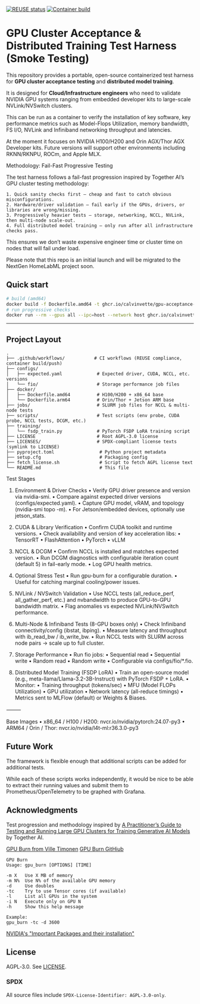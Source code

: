 <!-- SPDX-License-Identifier: AGPL-3.0-only -->
[![REUSE status](../../actions/workflows/reuse.yml/badge.svg)](../../actions/workflows/reuse.yml)
[![Container build](../../actions/workflows/build-push.yml/badge.svg)](../../actions/workflows/build-push.yml)

# GPU Cluster Acceptance & Distributed Training Test Harness (Smoke Testing)

This repository provides a portable, open-source containerized test harness for **GPU cluster acceptance testing** and **distributed model training**.  

It is designed for **Cloud/Infrastructure engineers** who need to validate NVIDIA GPU systems ranging from embedded developer kits to large-scale NVLink/NVSwitch clusters.

This can be run as a container to verify the installation of key software, key performance metrics
such as Model-Flops Utilization, memory bandwidth, FS I/O, NVLink and Infiniband networking throughput and latencies.

At the moment it focuses on NVIDIA H100/H200 and Orin AGX/Thor AGX Developer kits. Future versions
will support other environments including RKNN/RKNPU, ROCm, and Apple MLX.

Methodology: Fail-Fast Progressive Testing

The test harness follows a fail-fast progression inspired by Together AI’s GPU cluster testing methodology:

	1. Quick sanity checks first — cheap and fast to catch obvious misconfigurations.
	2. Hardware/driver validation — fail early if the GPUs, drivers, or libraries are wrong/missing.
	3. Progressively heavier tests — storage, networking, NCCL, NVLink, then multi-node scale-out.
	4. Full distributed model training — only run after all infrastructure checks pass.

This ensures we don’t waste expensive engineer time or cluster time on nodes that will fail under load.

Please note that this repo is an initial launch and will be migrated to the NextGen HomeLabML project soon.

## Quick start
```bash
# build (amd64)
docker build -f Dockerfile.amd64 -t ghcr.io/calvinvette/gpu-acceptance-testing:amd64-local .
# run progressive checks
docker run --rm --gpus all --ipc=host --network host ghcr.io/calvinvette/gpu-acceptance-testing:amd64-local   bash -lc 'set -e; ./scripts/00_env_probe.sh && python3 scripts/01_cuda_probe.py &&             ./scripts/02_nccl_probe.sh && ./scripts/03_dcgm_diag.sh &&             ./scripts/04_nvlink_matrix.sh && ./scripts/07_fio.sh'
```


---

## Project Layout

```text
.
├── .github/workflows/           # CI workflows (REUSE compliance, container build/push)
├── configs/
│   ├── expected.yaml             # Expected driver, CUDA, NCCL, etc. versions
│   └── fio/                      # Storage performance job files
├── docker/
│   ├── Dockerfile.amd64          # H100/H200 + x86_64 base
│   └── Dockerfile.arm64          # Orin/Thor + Jetson ARM base
├── jobs/                         # SLURM job files for NCCL & multi-node tests
├── scripts/                      # Test scripts (env probe, CUDA probe, NCCL tests, DCGM, etc.)
├── training/
│   └── fsdp_train.py             # PyTorch FSDP LoRA training script
├── LICENSE                       # Root AGPL-3.0 license
├── LICENSES/                     # SPDX-compliant license texts (symlink to LICENSE)
├── pyproject.toml                 # Python project metadata
├── setup.cfg                      # Packaging config
├── fetch_license.sh               # Script to fetch AGPL license text
└── README.md                      # This file
```


Test Stages

1. Environment & Driver Checks
	•	Verify GPU driver presence and version via nvidia-smi.
	•	Compare against expected driver versions (configs/expected.yaml).
	•	Capture GPU model, vRAM, and topology (nvidia-smi topo -m).
	•	For Jetson/embedded devices, optionally use jetson_stats.

2. CUDA & Library Verification
	•	Confirm CUDA toolkit and runtime versions.
	•	Check availability and version of key acceleration libs:
	•	TensorRT
	•	FlashAttention
	•	PyTorch
	•	vLLM

3. NCCL & DCGM
	•	Confirm NCCL is installed and matches expected version.
	•	Run DCGM diagnostics with configurable iteration count (default 5) in fail-early mode.
	•	Log GPU health metrics.

4. Optional Stress Test
	•	Run gpu-burn for a configurable duration.
	•	Useful for catching marginal cooling/power issues.

5. NVLink / NVSwitch Validation
	•	Use NCCL tests (all_reduce_perf, all_gather_perf, etc.) and nvbandwidth to produce GPU-to-GPU bandwidth matrix.
	•	Flag anomalies vs expected NVLink/NVSwitch performance.

6. Multi-Node & Infiniband Tests (8-GPU boxes only)
	•	Check Infiniband connectivity/config (ibstat, ibping).
	•	Measure latency and throughput with ib_read_bw / ib_write_bw.
	•	Run NCCL tests with SLURM across node pairs → scale up to full cluster.

7. Storage Performance
	•	Run fio jobs:
	•	Sequential read
	•	Sequential write
	•	Random read
	•	Random write
	•	Configurable via configs/fio/*.fio.

8. Distributed Model Training (FSDP LoRA)
	•	Train an open-source model (e.g., meta-llama/Llama-3.2-3B-Instruct) with PyTorch FSDP + LoRA.
	•	Monitor:
	•	Training throughput (tokens/sec)
	•	MFU (Model FLOPs Utilization)
	•	GPU utilization
	•	Network latency (all-reduce timings)
	•	Metrics sent to MLFlow (default) or Weights & Biases.

⸻

Base Images
	•	x86_64 / H100 / H200: nvcr.io/nvidia/pytorch:24.07-py3
	•	ARM64 / Orin / Thor: nvcr.io/nvidia/l4t-ml:r36.3.0-py3

## Future Work
The framework is flexible enough that additional scripts can be added for additional tests.

While each of these scripts works independently, it would be nice to be able to extract their running values and submit them to Prometheus/OpenTelemetry to be graphed with Grafana.


## Acknowledgments
Test progression and methodology inspired by
[A Practitioner’s Guide to Testing and Running Large GPU Clusters for Training Generative AI Models](https://www.together.ai/blog/a-practitioners-guide-to-testing-and-running-large-gpu-clusters-for-training-generative-ai-models) by Together AI.

[GPU Burn from Ville Timonen](http://wili.cc/blog/gpu-burn.html)
[GPU Burn GitHiub](https://github.com/wilicc/gpu-burn?tab=readme-ov-file)
```
GPU Burn
Usage: gpu_burn [OPTIONS] [TIME]

-m X   Use X MB of memory
-m N%  Use N% of the available GPU memory
-d     Use doubles
-tc    Try to use Tensor cores (if available)
-l     List all GPUs in the system
-i N   Execute only on GPU N
-h     Show this help message

Example:
gpu_burn -tc -d 3600
```

[NVIDIA's "Important Packages and their installation"](https://docs.nvidia.com/networking/display/ubuntu2204/important+packages+and+their+installation)

## License
AGPL‑3.0. See [LICENSE](./LICENSE).

### SPDX
All source files include `SPDX-License-Identifier: AGPL-3.0-only`.

